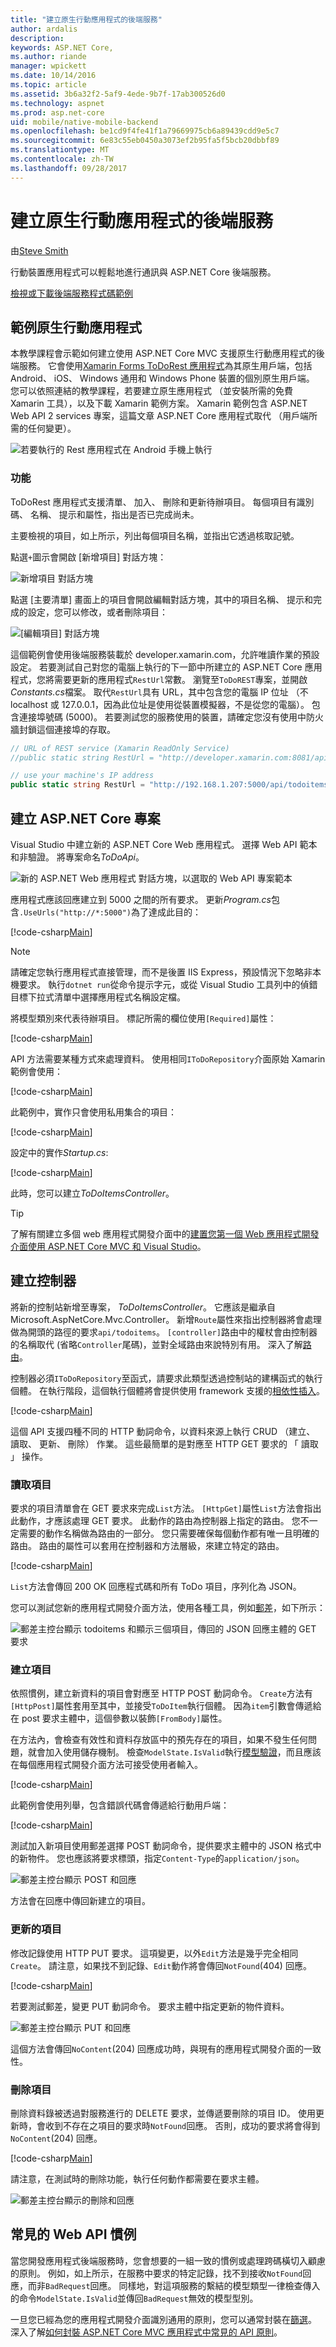 ```yaml
---
title: "建立原生行動應用程式的後端服務"
author: ardalis
description: 
keywords: ASP.NET Core,
ms.author: riande
manager: wpickett
ms.date: 10/14/2016
ms.topic: article
ms.assetid: 3b6a32f2-5af9-4ede-9b7f-17ab300526d0
ms.technology: aspnet
ms.prod: asp.net-core
uid: mobile/native-mobile-backend
ms.openlocfilehash: be1cd9f4fe41f1a79669975cb6a89439cdd9e5c7
ms.sourcegitcommit: 6e83c55eb0450a3073ef2b95fa5f5bcb20dbbf89
ms.translationtype: MT
ms.contentlocale: zh-TW
ms.lasthandoff: 09/28/2017
---
```

# <a name="creating-backend-services-for-native-mobile-applications"></a>建立原生行動應用程式的後端服務

由[Steve Smith](https://ardalis.com/)

行動裝置應用程式可以輕鬆地進行通訊與 ASP.NET Core 後端服務。

[檢視或下載後端服務程式碼範例](https://github.com/aspnet/Docs/tree/master/aspnetcore/mobile/native-mobile-backend/sample)

## <a name="the-sample-native-mobile-app"></a>範例原生行動應用程式

本教學課程會示範如何建立使用 ASP.NET Core MVC 支援原生行動應用程式的後端服務。 它會使用[Xamarin Forms ToDoRest 應用程式](https://developer.xamarin.com/guides/xamarin-forms/web-services/consuming/rest/)為其原生用戶端，包括 Android、 iOS、 Windows 通用和 Windows Phone 裝置的個別原生用戶端。 您可以依照連結的教學課程，若要建立原生應用程式 （並安裝所需的免費 Xamarin 工具），以及下載 Xamarin 範例方案。 Xamarin 範例包含 ASP.NET Web API 2 services 專案，這篇文章 ASP.NET Core 應用程式取代 （用戶端所需的任何變更）。

![若要執行的 Rest 應用程式在 Android 手機上執行](native-mobile-backend/_static/todo-android.png)

### <a name="features"></a>功能

ToDoRest 應用程式支援清單、 加入、 刪除和更新待辦項目。 每個項目有識別碼、 名稱、 提示和屬性，指出是否已完成尚未。

主要檢視的項目，如上所示，列出每個項目名稱，並指出它透過核取記號。

點選`+`圖示會開啟 [新增項目] 對話方塊：

![新增項目 對話方塊](native-mobile-backend/_static/todo-android-new-item.png)

點選 [主要清單] 畫面上的項目會開啟編輯對話方塊，其中的項目名稱、 提示和完成的設定，您可以修改，或者刪除項目：

![[編輯項目] 對話方塊](native-mobile-backend/_static/todo-android-edit-item.png)

這個範例會使用後端服務裝載於 developer.xamarin.com，允許唯讀作業的預設設定。 若要測試自己對您的電腦上執行的下一節中所建立的 ASP.NET Core 應用程式，您將需要更新的應用程式`RestUrl`常數。 瀏覽至`ToDoREST`專案，並開啟*Constants.cs*檔案。 取代`RestUrl`具有 URL，其中包含您的電腦 IP 位址 （不 localhost 或 127.0.0.1，因為此位址是使用從裝置模擬器，不是從您的電腦）。 包含連接埠號碼 (5000)。 若要測試您的服務使用的裝置，請確定您沒有使用中防火牆封鎖這個連接埠的存取。

```csharp
// URL of REST service (Xamarin ReadOnly Service)
//public static string RestUrl = "http://developer.xamarin.com:8081/api/todoitems{0}";

// use your machine's IP address
public static string RestUrl = "http://192.168.1.207:5000/api/todoitems/{0}";
```

## <a name="creating-the-aspnet-core-project"></a>建立 ASP.NET Core 專案

Visual Studio 中建立新的 ASP.NET Core Web 應用程式。 選擇 Web API 範本和非驗證。 將專案命名*ToDoApi*。

![新的 ASP.NET Web 應用程式 對話方塊，以選取的 Web API 專案範本](native-mobile-backend/_static/web-api-template.png)

應用程式應該回應建立到 5000 之間的所有要求。 更新*Program.cs*包含`.UseUrls("http://*:5000")`為了達成此目的：

[!code-csharp[Main](native-mobile-backend/sample/ToDoApi/src/ToDoApi/Program.cs?range=10-16&highlight=3)]

> [!NOTE]
> 請確定您執行應用程式直接管理，而不是後置 IIS Express，預設情況下忽略非本機要求。 執行`dotnet run`從命令提示字元，或從 Visual Studio 工具列中的偵錯目標下拉式清單中選擇應用程式名稱設定檔。

將模型類別來代表待辦項目。 標記所需的欄位使用`[Required]`屬性：

[!code-csharp[Main](native-mobile-backend/sample/ToDoApi/src/ToDoApi/Models/ToDoItem.cs)]

API 方法需要某種方式來處理資料。 使用相同`IToDoRepository`介面原始 Xamarin 範例會使用：

[!code-csharp[Main](native-mobile-backend/sample/ToDoApi/src/ToDoApi/Interfaces/IToDoRepository.cs)]

此範例中，實作只會使用私用集合的項目：

[!code-csharp[Main](native-mobile-backend/sample/ToDoApi/src/ToDoApi/Services/ToDoRepository.cs)]

設定中的實作*Startup.cs*:

[!code-csharp[Main](native-mobile-backend/sample/ToDoApi/src/ToDoApi/Startup.cs?highlight=6&range=29-35)]

此時，您可以建立*ToDoItemsController*。

> [!TIP]
> 了解有關建立多個 web 應用程式開發介面中的[建置您第一個 Web 應用程式開發介面使用 ASP.NET Core MVC 和 Visual Studio](../tutorials/first-web-api.md)。

## <a name="creating-the-controller"></a>建立控制器

將新的控制站新增至專案， *ToDoItemsController*。 它應該是繼承自 Microsoft.AspNetCore.Mvc.Controller。 新增`Route`屬性來指出控制器將會處理做為開頭的路徑的要求`api/todoitems`。 `[controller]`路由中的權杖會由控制器的名稱取代 (省略`Controller`尾碼)，並對全域路由來說特別有用。 深入了解[路由](../fundamentals/routing.md)。

控制器必須`IToDoRepository`至函式，請要求此類型透過控制站的建構函式的執行個體。 在執行階段，這個執行個體將會提供使用 framework 支援的[相依性插入](../fundamentals/dependency-injection.md)。

[!code-csharp[Main](native-mobile-backend/sample/ToDoApi/src/ToDoApi/Controllers/ToDoItemsController.cs?range=1-17&highlight=9,14)]

這個 API 支援四種不同的 HTTP 動詞命令，以資料來源上執行 CRUD （建立、 讀取、 更新、 刪除） 作業。 這些最簡單的是對應至 HTTP GET 要求的 「 讀取 」 操作。

### <a name="reading-items"></a>讀取項目

要求的項目清單會在 GET 要求來完成`List`方法。 `[HttpGet]`屬性`List`方法會指出此動作，才應該處理 GET 要求。 此動作的路由為控制器上指定的路由。 您不一定需要的動作名稱做為路由的一部分。 您只需要確保每個動作都有唯一且明確的路由。 路由的屬性可以套用在控制器和方法層級，來建立特定的路由。

[!code-csharp[Main](native-mobile-backend/sample/ToDoApi/src/ToDoApi/Controllers/ToDoItemsController.cs?range=19-23)]

`List`方法會傳回 200 OK 回應程式碼和所有 ToDo 項目，序列化為 JSON。

您可以測試您新的應用程式開發介面方法，使用各種工具，例如[郵差](https://www.getpostman.com/docs/)，如下所示：

![郵差主控台顯示 todoitems 和顯示三個項目，傳回的 JSON 回應主體的 GET 要求](native-mobile-backend/_static/postman-get.png)

### <a name="creating-items"></a>建立項目

依照慣例，建立新資料的項目會對應至 HTTP POST 動詞命令。 `Create`方法有`[HttpPost]`屬性套用至其中，並接受`ToDoItem`執行個體。 因為`item`引數會傳遞給在 post 要求主體中，這個參數以裝飾`[FromBody]`屬性。

在方法內，會檢查有效性和資料存放區中的預先存在的項目，如果不發生任何問題，就會加入使用儲存機制。 檢查`ModelState.IsValid`執行[模型驗證](../mvc/models/validation.md)，而且應該在每個應用程式開發介面方法可接受使用者輸入。

[!code-csharp[Main](native-mobile-backend/sample/ToDoApi/src/ToDoApi/Controllers/ToDoItemsController.cs?range=25-46)]

此範例會使用列舉，包含錯誤代碼會傳遞給行動用戶端：

[!code-csharp[Main](native-mobile-backend/sample/ToDoApi/src/ToDoApi/Controllers/ToDoItemsController.cs?range=91-99)]

測試加入新項目使用郵差選擇 POST 動詞命令，提供要求主體中的 JSON 格式中的新物件。 您也應該將要求標頭，指定`Content-Type`的`application/json`。

![郵差主控台顯示 POST 和回應](native-mobile-backend/_static/postman-post.png)

方法會在回應中傳回新建立的項目。

### <a name="updating-items"></a>更新的項目

修改記錄使用 HTTP PUT 要求。 這項變更，以外`Edit`方法是幾乎完全相同`Create`。 請注意，如果找不到記錄、`Edit`動作將會傳回`NotFound`(404) 回應。

[!code-csharp[Main](native-mobile-backend/sample/ToDoApi/src/ToDoApi/Controllers/ToDoItemsController.cs?range=48-69)]

若要測試郵差，變更 PUT 動詞命令。 要求主體中指定更新的物件資料。

![郵差主控台顯示 PUT 和回應](native-mobile-backend/_static/postman-put.png)

這個方法會傳回`NoContent`(204) 回應成功時，與現有的應用程式開發介面的一致性。

### <a name="deleting-items"></a>刪除項目

刪除資料錄被透過對服務進行的 DELETE 要求，並傳遞要刪除的項目 ID。 使用更新時，會收到不存在之項目的要求時`NotFound`回應。 否則，成功的要求將會得到`NoContent`(204) 回應。

[!code-csharp[Main](native-mobile-backend/sample/ToDoApi/src/ToDoApi/Controllers/ToDoItemsController.cs?range=71-88)]

請注意，在測試時的刪除功能，執行任何動作都需要在要求主體。

![郵差主控台顯示的刪除和回應](native-mobile-backend/_static/postman-delete.png)

## <a name="common-web-api-conventions"></a>常見的 Web API 慣例

當您開發應用程式後端服務時，您會想要的一組一致的慣例或處理跨碼橫切入顧慮的原則。 例如，如上所示，在服務中要求的特定記錄，找不到接收`NotFound`回應，而非`BadRequest`回應。 同樣地，對這項服務的繫結的模型類型一律檢查傳入的命令`ModelState.IsValid`並傳回`BadRequest`無效的模型型別。

一旦您已經為您的應用程式開發介面識別通用的原則，您可以通常封裝在[篩選](../mvc/controllers/filters.md)。 深入了解[如何封裝 ASP.NET Core MVC 應用程式中常見的 API 原則](https://msdn.microsoft.com/magazine/mt767699.aspx)。
